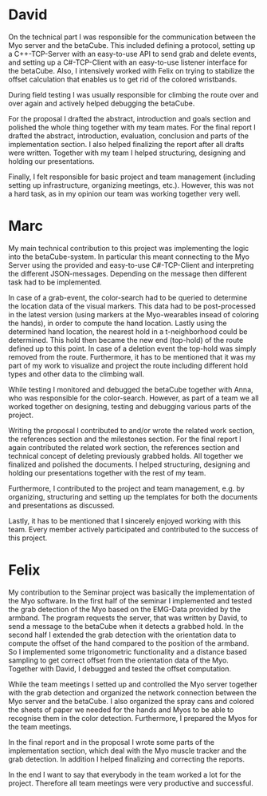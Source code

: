 # David

On the technical part I was responsible for the communication between the Myo server and the betaCube.
This included defining a protocol,
    setting up a C++-TCP-Server with an easy-to-use API to send grab and delete events,
    and setting up a C#-TCP-Client with an easy-to-use listener interface for the betaCube. 
Also, I intensively worked with Felix on trying to stabilize the offset calculation that enables us to get rid of the colored wristbands.

During field testing I was usually responsible for climbing the route over and over again
    and actively helped debugging the betaCube.

For the proposal I drafted the abstract, introduction and goals section and polished the whole thing together with my team mates.
For the final report I drafted the abstract, introduction, evaluation, conclusion and parts of the implementation section.
I also helped finalizing the report after all drafts were written.
Together with my team I helped structuring, designing and holding our presentations.

Finally, I felt responsible for basic project and team management (including setting up infrastructure, organizing meetings, etc.).
However, this was not a hard task, as in my opinion our team was working together very well.

# Marc

My main technical contribution to this project was implementing the logic into the betaCube-system. 
In particular this meant connecting to the Myo Server using the provided and easy-to-use C#-TCP-Client and interpreting the different JSON-messages.
Depending on the message then different task had to be implemented. 

In case of a grab-event, the color-search had to be queried to determine the location data of the visual markers.
This data had to be post-processed in the latest version (using markers at the Myo-wearables insead of coloring the hands), in order to compute the hand location.
Lastly using the determined hand location, the nearest hold in a t-neighborhood could be determined. 
This hold then became the new end (top-hold) of the route defined up to this point. 
In case of a deletion event the top-hold was simply removed from the route. 
Furthermore, it has to be mentioned that it was my part of my work to visualize and project the route including different hold types and other data to the climbing wall. 

While testing I monitored and debugged the betaCube together with Anna, who was responsible for the color-search. 
However, as part of a team we all worked together on designing, testing and debugging various parts of the project.

Writing the proposal I contributed to and/or wrote the related work section, the references section and the milestones section. 
For the final report I again contributed the related work section, the references section and technical concept of deleting previously grabbed holds. 
All together we finalized and polished the documents. 
I helped structuring, designing and holding our presentations together with the rest of my team.

Furthermore, I contributed to the project and team management, e.g. by organizing, structuring and setting up the templates for both the documents and presentations as discussed.

Lastly, it has to be mentioned that I sincerely enjoyed working with this team. 
Every member actively participated and contributed to the success of this project.

# Felix

My contribution to the Seminar project was basically the implementation of the Myo software.
In the first half of the seminar I implemented and tested the grab detection of the Myo based on the EMG-Data provided by the armband.
The program requests the server, that was written by David, to send a message to the betaCube when it detects a grabbed hold.
In the second half I extended the grab detection with the orientation data to compute the offset of the hand compared to the position of the armband.
So I implemented some trigonometric functionality and a distance based sampling to get correct offset from the orientation data of the Myo.
Together with David, I debugged and tested the offset computation.

While the team meetings I setted up and controlled the Myo server together with the grab detection and organized the network connection between the Myo server and the betaCube.
I also organized the spray cans and colored the sheets of paper we needed for the hands and Myos to be able to recognise them in the color detection.
Furthermore, I prepared the Myos for the team meetings.

In the final report and in the proposal I wrote some parts of the implementation section, which deal with the Myo muscle tracker and the grab detection.
In addition I helped finalizing and correcting the reports.

In the end I want to say that everybody in the team worked a lot for the project.
Therefore all team meetings were very productive and successful.
